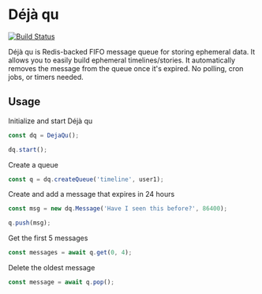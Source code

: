 # Déjà qu

[![Build Status](https://travis-ci.org/shanev/deja-qu.svg?branch=master)](https://travis-ci.org/shanev/deja-qu)

Déjà qu is Redis-backed FIFO message queue for storing ephemeral data. It allows you to easily build ephemeral timelines/stories. It automatically removes the message from the queue once it's expired. No polling, cron jobs, or timers needed.

## Usage

Initialize and start Déjà qu
```js
const dq = DejaQu();

dq.start();
```

Create a queue
```js
const q = dq.createQueue('timeline', user1);
```

Create and add a message that expires in 24 hours
```js
const msg = new dq.Message('Have I seen this before?', 86400);

q.push(msg);
```

Get the first 5 messages
```js
const messages = await q.get(0, 4);
```

Delete the oldest message
```js
const message = await q.pop();
```
